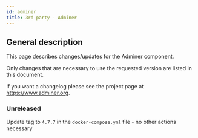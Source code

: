 ```yaml
---
id: adminer
title: 3rd party - Adminer
---
```


## General description

This page describes changes/updates for the Adminer component.

Only changes that are necessary to use the requested version are listed in this document.

If you want a changelog please see the project page at https://www.adminer.org.

### Unreleased

Update tag to `4.7.7` in the `docker-compose.yml` file - no other actions necessary